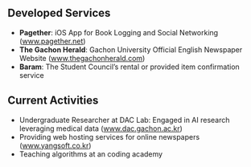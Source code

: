 ## Developed Services
- **Pagether**: iOS App for Book Logging and Social Networking (www.pagether.net)
- **The Gachon Herald**: Gachon University Official English Newspaper Website (www.thegachonherald.com)
- **Baram**: The Student Council’s rental or provided item confirmation service

## Current Activities
- Undergraduate Researcher at DAC Lab: Engaged in AI research leveraging medical data (www.dac.gachon.ac.kr)
- Providing web hosting services for online newspapers (www.yangsoft.co.kr)
- Teaching algorithms at an coding academy


